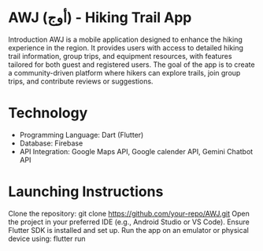 # AWJ (أوج) - Hiking Trail App
Introduction
AWJ is a mobile application designed to enhance the hiking experience in the region. It provides users with access to detailed hiking trail information, group trips, and equipment resources, with features tailored for both guest and registered users. The goal of the app is to create a community-driven platform where hikers can explore trails, join group trips, and contribute reviews or suggestions.

# Technology
- Programming Language: Dart (Flutter)
- Database: Firebase
- API Integration: Google Maps API, Google calender API, Gemini Chatbot API
# Launching Instructions
Clone the repository:
git clone https://github.com/your-repo/AWJ.git
Open the project in your preferred IDE (e.g., Android Studio or VS Code).
Ensure Flutter SDK is installed and set up.
Run the app on an emulator or physical device using:
flutter run
